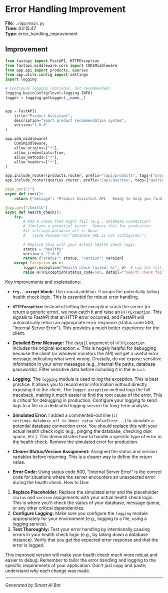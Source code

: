 # Error Handling Improvement

**File**: `./app/main.py`  
**Time**: 03:15:47  
**Type**: error_handling_improvement

## Improvement

```python
from fastapi import FastAPI, HTTPException
from fastapi.middleware.cors import CORSMiddleware
from app.api import products, queries
from app.utils.config import settings
import logging

# Configure logging (optional, but recommended)
logging.basicConfig(level=logging.INFO)
logger = logging.getLogger(__name__)


app = FastAPI(
    title="Product Assistant",
    description="Smart product recommendation system",
    version="1.0.0"
)

app.add_middleware(
    CORSMiddleware,
    allow_origins=["*"],
    allow_credentials=True,
    allow_methods=["*"],
    allow_headers=["*"],
)

app.include_router(products.router, prefix="/api/products", tags=["products"])
app.include_router(queries.router, prefix="/api/queries", tags=["queries"])

@app.get("/")
async def root():
    return {"message": "Product Assistant API - Ready to help you find products"}

@app.get("/health")
async def health_check():
    try:
        # Add a check that might fail (e.g., database connection)
        # Simulate a potential error:  Remove this for production
        #if settings.database_url is None:
        #   raise ValueError("Database URL is not configured.")

        # Replace this with your actual health check logic
        status = "healthy"
        version = "1.0.0"
        return {"status": status, "version": version}
    except Exception as e:
        logger.exception("Health check failed: %s", e)  # Log the full error
        raise HTTPException(status_code=500, detail=f"Health check failed: {e}")
```

Key improvements and explanations:

* **`try...except` block:**  The crucial addition.  It wraps the potentially failing health check logic.  This is *essential* for robust error handling.

* **`HTTPException`:** Instead of letting the exception crash the server (or return a generic error), we now catch it and raise an `HTTPException`. This signals to FastAPI that an HTTP error occurred, and FastAPI will automatically return an appropriate error response (status code 500, "Internal Server Error").  This provides a much better experience for the client.

* **Detailed Error Message:** The `detail` argument of `HTTPException` includes the original exception `e`. This is hugely helpful for debugging because the client (or whoever monitors the API) will get a useful error message indicating what went wrong.  Crucially, do *not* expose sensitive information in your error messages (e.g., internal file paths, database passwords).  Filter sensitive data before including it in the `detail`.

* **Logging:** The `logging` module is used to log the exception. This is best practice.  It allows you to record error information without directly exposing it to the client.  The `logger.exception` method logs the full traceback, making it much easier to find the root cause of the error.  This is *critical* for debugging in production. Configure your logging to send logs to a file or a dedicated logging service for long-term analysis.

* **Simulated Error:** I added a commented-out line (`if settings.database_url is None: raise ValueError...`) to *simulate* a potential database connection error.  You should replace this with your actual health check logic (e.g., pinging the database, checking disk space, etc.).  This demonstrates how to handle a specific type of error in the health check. Remove the simulated error for production.

* **Clearer Status/Version Assignment:** Assigned the status and version variables before returning. This is a clearer way to define the return value.

* **Error Code:** Using status code 500, "Internal Server Error" is the correct code for situations where the server encounters an unexpected error during the health check.
How to Use:

1. **Replace Placeholder:** Replace the simulated error and the placeholder `status` and `version` assignments with your actual health check logic.  This is where you'll check the status of your database, message queue, or any other critical dependencies.
2. **Configure Logging:** Make sure you configure the `logging` module appropriately for your environment (e.g., logging to a file, using a logging service).
3. **Test Thoroughly:** Test your error handling by intentionally causing errors in your health check logic (e.g., by taking down a database instance).  Verify that you get the expected error response and that the error is logged.

This improved version will make your health check much more robust and easier to debug. Remember to tailor the error handling and logging to the specific requirements of your application.  Don't just copy and paste; understand *why* each change was made.

---
*Generated by Smart AI Bot*

